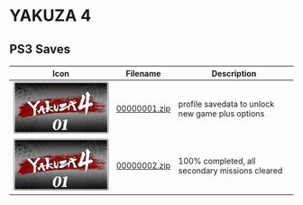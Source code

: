 # YAKUZA 4

## PS3 Saves

| Icon | Filename | Description |
|------|----------|-------------|
| ![YAKUZA 4](ICON0.PNG) | [00000001.zip](00000001.zip) | profile savedata to unlock new game plus options |
| ![YAKUZA 4](ICON0.PNG) | [00000002.zip](00000002.zip) | 100% completed, all secondary missions cleared |
